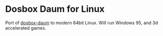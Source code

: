 # Dosbox Daum for Linux

Port of [dosbox-daum](http://ykhwong.x-y.net/) to modern 64bit Linux.
Will run Windows 95, and 3d accelerated games.
